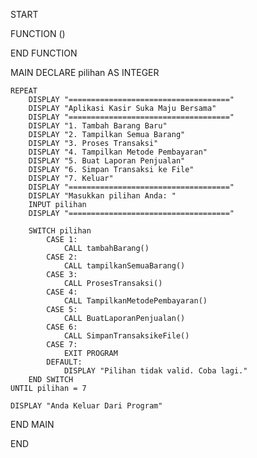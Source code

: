 START

FUNCTION ()
    
END FUNCTION

MAIN
    DECLARE pilihan AS INTEGER

    REPEAT
        DISPLAY "===================================="
        DISPLAY "Aplikasi Kasir Suka Maju Bersama"
        DISPLAY "===================================="
        DISPLAY "1. Tambah Barang Baru"
        DISPLAY "2. Tampilkan Semua Barang"
        DISPLAY "3. Proses Transaksi"
        DISPLAY "4. Tampilkan Metode Pembayaran"
        DISPLAY "5. Buat Laporan Penjualan"
        DISPLAY "6. Simpan Transaksi ke File"
        DISPLAY "7. Keluar"
        DISPLAY "===================================="
        DISPLAY "Masukkan pilihan Anda: "
        INPUT pilihan
        DISPLAY "===================================="

        SWITCH pilihan
            CASE 1:
                CALL tambahBarang()
            CASE 2:
                CALL tampilkanSemuaBarang()
            CASE 3:
                CALL ProsesTransaksi()
            CASE 4:
                CALL TampilkanMetodePembayaran()
            CASE 5:
                CALL BuatLaporanPenjualan()
            CASE 6:
                CALL SimpanTransaksikeFile()
            CASE 7:
                EXIT PROGRAM
            DEFAULT:
                DISPLAY "Pilihan tidak valid. Coba lagi."
        END SWITCH
    UNTIL pilihan = 7

    DISPLAY "Anda Keluar Dari Program"
END MAIN

END
